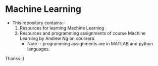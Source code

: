 # Machine Learning

* This repository contains:-
  1. Resources for learning Machine Learning
  2. Resources and programming assignments of course Machine Learning by Andrew Ng on coursera.
     * Note :- programming assignments are in MATLAB and python languages.
     
Thanks :)